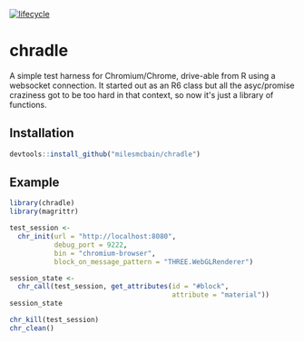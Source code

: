 
<!-- README.md is generated from README.Rmd. Please edit that file -->
[![lifecycle](https://img.shields.io/badge/lifecycle-experimental-orange.svg)](https://www.tidyverse.org/lifecycle/#experimental)

chradle
=======

A simple test harness for Chromium/Chrome, drive-able from R using a websocket connection. It started out as an R6 class but all the asyc/promise craziness got to be too hard in that context, so now it's just a library of functions.

Installation
------------

``` r
devtools::install_github("milesmcbain/chradle")
```

Example
-------

``` r
library(chradle)
library(magrittr)

test_session <-
  chr_init(url = "http://localhost:8080",
           debug_port = 9222,
           bin = "chromium-browser",
           block_on_message_pattern = "THREE.WebGLRenderer") 

session_state <-
  chr_call(test_session, get_attributes(id = "#block",
                                        attribute = "material"))
session_state

chr_kill(test_session)
chr_clean()
```
